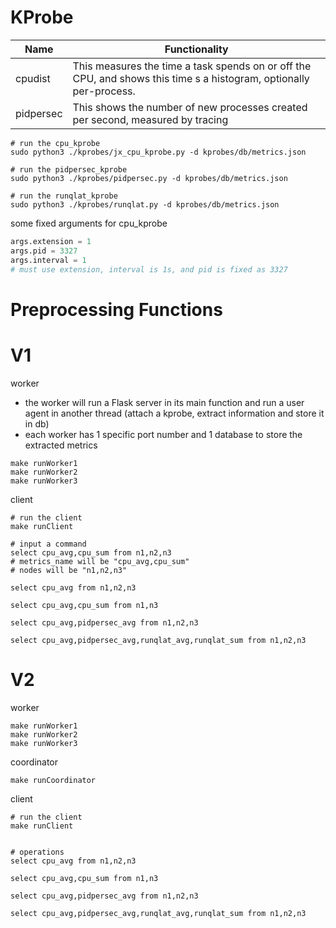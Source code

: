 

# KProbe

| Name      | Functionality                                                |
| --------- | ------------------------------------------------------------ |
| cpudist   | This measures the time a task spends on or off the CPU, and shows this time s a histogram, optionally per-process. |
| pidpersec | This shows the number of new processes created per second, measured by tracing |



```shell
# run the cpu_kprobe
sudo python3 ./kprobes/jx_cpu_kprobe.py -d kprobes/db/metrics.json

# run the pidpersec_kprobe
sudo python3 ./kprobes/pidpersec.py -d kprobes/db/metrics.json

# run the runqlat_kprobe
sudo python3 ./kprobes/runqlat.py -d kprobes/db/metrics.json
```



some fixed arguments for cpu_kprobe

```python
args.extension = 1
args.pid = 3327
args.interval = 1
# must use extension, interval is 1s, and pid is fixed as 3327
```



# Preprocessing Functions





# V1

worker

- the worker will run a Flask server in its main function and run a user agent in another thread (attach a kprobe, extract information and store it in db)
- each worker has 1 specific port number and 1 database to store the extracted metrics 

```shell
make runWorker1
make runWorker2
make runWorker3
```



client

```shell
# run the client
make runClient

# input a command
select cpu_avg,cpu_sum from n1,n2,n3
# metrics_name will be "cpu_avg,cpu_sum"
# nodes will be "n1,n2,n3"

select cpu_avg from n1,n2,n3

select cpu_avg,cpu_sum from n1,n3

select cpu_avg,pidpersec_avg from n1,n2,n3

select cpu_avg,pidpersec_avg,runqlat_avg,runqlat_sum from n1,n2,n3
```



# V2

worker

```shell
make runWorker1
make runWorker2
make runWorker3
```



coordinator

```shell
make runCoordinator
```



client

```shell
# run the client
make runClient


# operations
select cpu_avg from n1,n2,n3

select cpu_avg,cpu_sum from n1,n3

select cpu_avg,pidpersec_avg from n1,n2,n3

select cpu_avg,pidpersec_avg,runqlat_avg,runqlat_sum from n1,n2,n3
```

